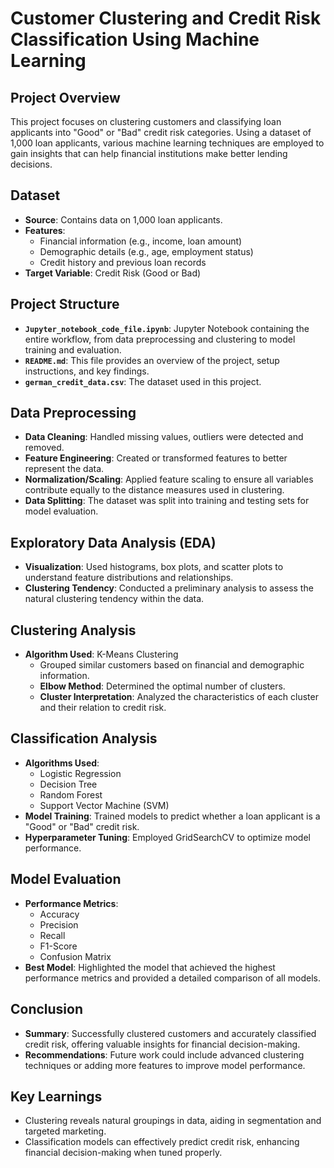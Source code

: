 # **Customer Clustering and Credit Risk Classification Using Machine Learning**

## **Project Overview**
This project focuses on clustering customers and classifying loan applicants into "Good" or "Bad" credit risk categories. Using a dataset of 1,000 loan applicants, various machine learning techniques are employed to gain insights that can help financial institutions make better lending decisions.

## **Dataset**
- **Source**: Contains data on 1,000 loan applicants.
- **Features**:
  - Financial information (e.g., income, loan amount)
  - Demographic details (e.g., age, employment status)
  - Credit history and previous loan records
- **Target Variable**: Credit Risk (Good or Bad)

## **Project Structure**
- **`Jupyter_notebook_code_file.ipynb`**: Jupyter Notebook containing the entire workflow, from data preprocessing and clustering to model training and evaluation.
- **`README.md`**: This file provides an overview of the project, setup instructions, and key findings.
- **`german_credit_data.csv`**: The dataset used in this project.

## **Data Preprocessing**
- **Data Cleaning**: Handled missing values, outliers were detected and removed.
- **Feature Engineering**: Created or transformed features to better represent the data.
- **Normalization/Scaling**: Applied feature scaling to ensure all variables contribute equally to the distance measures used in clustering.
- **Data Splitting**: The dataset was split into training and testing sets for model evaluation.

## **Exploratory Data Analysis (EDA)**
- **Visualization**: Used histograms, box plots, and scatter plots to understand feature distributions and relationships.
- **Clustering Tendency**: Conducted a preliminary analysis to assess the natural clustering tendency within the data.

## **Clustering Analysis**
- **Algorithm Used**: K-Means Clustering
  - Grouped similar customers based on financial and demographic information.
  - **Elbow Method**: Determined the optimal number of clusters.
  - **Cluster Interpretation**: Analyzed the characteristics of each cluster and their relation to credit risk.

## **Classification Analysis**
- **Algorithms Used**:
  - Logistic Regression
  - Decision Tree
  - Random Forest
  - Support Vector Machine (SVM)
- **Model Training**: Trained models to predict whether a loan applicant is a "Good" or "Bad" credit risk.
- **Hyperparameter Tuning**: Employed GridSearchCV to optimize model performance.

## **Model Evaluation**
- **Performance Metrics**:
  - Accuracy
  - Precision
  - Recall
  - F1-Score
  - Confusion Matrix
- **Best Model**: Highlighted the model that achieved the highest performance metrics and provided a detailed comparison of all models.

## **Conclusion**
- **Summary**: Successfully clustered customers and accurately classified credit risk, offering valuable insights for financial decision-making.
- **Recommendations**: Future work could include advanced clustering techniques or adding more features to improve model performance.


## **Key Learnings**
- Clustering reveals natural groupings in data, aiding in segmentation and targeted marketing.
- Classification models can effectively predict credit risk, enhancing financial decision-making when tuned properly.
